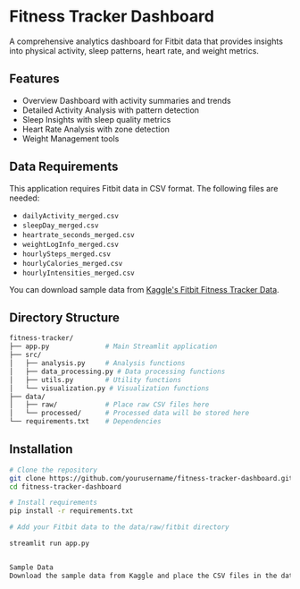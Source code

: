# Fitness Tracker Dashboard

A comprehensive analytics dashboard for Fitbit data that provides insights into physical activity, sleep patterns, heart rate, and weight metrics.

## Features
- Overview Dashboard with activity summaries and trends
- Detailed Activity Analysis with pattern detection
- Sleep Insights with sleep quality metrics
- Heart Rate Analysis with zone detection
- Weight Management tools

## Data Requirements

This application requires Fitbit data in CSV format. The following files are needed:
- `dailyActivity_merged.csv`
- `sleepDay_merged.csv`
- `heartrate_seconds_merged.csv`
- `weightLogInfo_merged.csv`
- `hourlySteps_merged.csv`
- `hourlyCalories_merged.csv`
- `hourlyIntensities_merged.csv`

You can download sample data from [Kaggle's Fitbit Fitness Tracker Data](https://www.kaggle.com/datasets/arashnic/fitbit).

## Directory Structure
```bash
fitness-tracker/
├── app.py              # Main Streamlit application
├── src/
│   ├── analysis.py     # Analysis functions
│   ├── data_processing.py # Data processing functions
│   ├── utils.py        # Utility functions
│   └── visualization.py # Visualization functions
├── data/
│   ├── raw/            # Place raw CSV files here
│   └── processed/      # Processed data will be stored here
└── requirements.txt    # Dependencies
```
## Installation

```bash
# Clone the repository
git clone https://github.com/yourusername/fitness-tracker-dashboard.git
cd fitness-tracker-dashboard

# Install requirements
pip install -r requirements.txt

# Add your Fitbit data to the data/raw/fitbit directory

streamlit run app.py


Sample Data
Download the sample data from Kaggle and place the CSV files in the data/raw/fitbit directory.
